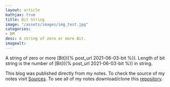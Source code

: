 ```yaml
---
layout: article
mathjax: true
title: Bit String
image: "/assets/images/img_test.jpg"
categories:
- DM
desc: A string of zero or more Bit. 
imagealt: 
---
```


A string of zero or more [Bit]({% post_url 2021-06-03-bit %}).
Length of bit string is the number of [Bit]({% post_url 2021-06-03-bit %}) in string.

This blog was published directly from my notes.
To check the source of my notes visit [Sources](sources.html).
To see all of my notes download/clone this [repository](https://github.com/bovem/CS).